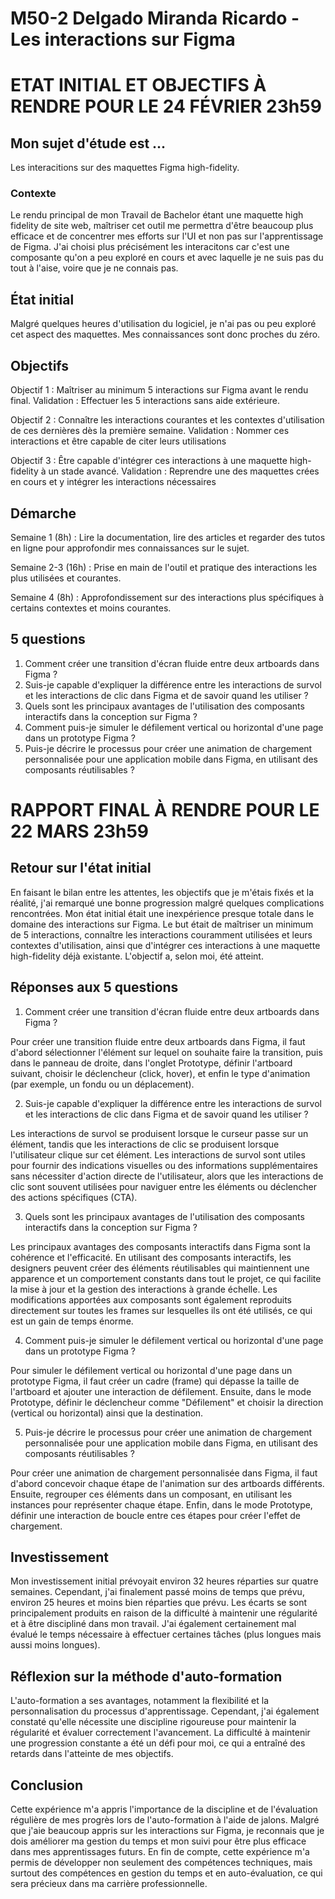 # M50-2 Delgado Miranda Ricardo - Les interactions sur Figma
# ETAT INITIAL ET OBJECTIFS À RENDRE POUR LE 24 FÉVRIER 23h59

## Mon sujet d'étude est ...

Les interacitions sur des maquettes Figma high-fidelity.

### Contexte

Le rendu principal de mon Travail de Bachelor étant une maquette high fidelity de site web, maîtriser cet outil me permettra d'être beaucoup plus efficace et de concentrer mes efforts sur l'UI et non pas sur l'apprentissage de Figma. J'ai choisi plus précisément les interacitons car c'est une composante qu'on a peu exploré en cours et avec laquelle je ne suis pas du tout à l'aise, voire que je ne connais pas.

## État initial

Malgré quelques heures d'utilisation du logiciel, je n'ai pas ou peu exploré cet aspect des maquettes. Mes connaissances sont donc proches du zéro. 

## Objectifs

Objectif 1 : Maîtriser au minimum 5 interactions sur Figma avant le rendu final.
Validation : Effectuer les 5 interactions sans aide extérieure.

Objectif 2 : Connaître les interactions courantes et les contextes d'utilisation de ces dernières dès la première semaine.
Validation : Nommer ces interactions et être capable de citer leurs utilisations

Objectif 3 : Être capable d'intégrer ces interactions à une maquette high-fidelity à un stade avancé.
Validation : Reprendre une des maquettes crées en cours et y intégrer les interactions nécessaires

## Démarche

Semaine 1 (8h) : Lire la documentation, lire des articles et regarder des tutos en ligne pour approfondir mes connaissances sur le sujet.

Semaine 2-3 (16h) : Prise en main de l'outil et pratique des interactions les plus utilisées et courantes.

Semaine 4 (8h) : Approfondissement sur des interactions plus spécifiques à certains contextes et moins courantes.

## 5 questions

1. Comment créer une transition d'écran fluide entre deux artboards dans Figma ?
2. Suis-je capable d'expliquer la différence entre les interactions de survol et les interactions de clic dans Figma et de savoir quand les utiliser ?
3. Quels sont les principaux avantages de l'utilisation des composants interactifs dans la conception sur Figma ?
4. Comment puis-je simuler le défilement vertical ou horizontal d'une page dans un prototype Figma ?
5. Puis-je décrire le processus pour créer une animation de chargement personnalisée pour une application mobile dans Figma, en utilisant des composants réutilisables ?

# RAPPORT FINAL À RENDRE POUR LE 22 MARS 23h59

## Retour sur l'état initial

En faisant le bilan entre les attentes, les objectifs que je m'étais fixés et la réalité, j'ai remarqué une bonne progression malgré quelques complications rencontrées. Mon état initial était une inexpérience presque totale dans le domaine des interactions sur Figma. Le but était de maîtriser un minimum de 5 interactions, connaître les interactions couramment utilisées et leurs contextes d'utilisation, ainsi que d'intégrer ces interactions à une maquette high-fidelity déjà existante. L'objectif a, selon moi, été atteint.

## Réponses aux 5 questions

1. Comment créer une transition d'écran fluide entre deux artboards dans Figma ?
   
Pour créer une transition fluide entre deux artboards dans Figma, il faut d'abord sélectionner l'élément sur lequel on souhaite faire la transition, puis dans le panneau de droite, dans l'onglet Prototype, définir l'artboard suivant, choisir le déclencheur (click, hover), et enfin le type d'animation (par exemple, un fondu ou un déplacement).

2. Suis-je capable d'expliquer la différence entre les interactions de survol et les interactions de clic dans Figma et de savoir quand les utiliser ?
   
Les interactions de survol se produisent lorsque le curseur passe sur un élément, tandis que les interactions de clic se produisent lorsque l'utilisateur clique sur cet élément. Les interactions de survol sont utiles pour fournir des indications visuelles ou des informations supplémentaires sans nécessiter d'action directe de l'utilisateur, alors que les interactions de clic sont souvent utilisées pour naviguer entre les éléments ou déclencher des actions spécifiques (CTA).

3. Quels sont les principaux avantages de l'utilisation des composants interactifs dans la conception sur Figma ?
   
Les principaux avantages des composants interactifs dans Figma sont la cohérence et l'efficacité. En utilisant des composants interactifs, les designers peuvent créer des éléments réutilisables qui maintiennent une apparence et un comportement constants dans tout le projet, ce qui facilite la mise à jour et la gestion des interactions à grande échelle. Les modifications apportées aux composants sont également reproduits directement sur toutes les frames sur lesquelles ils ont été utilisés, ce qui est un gain de temps énorme.

4. Comment puis-je simuler le défilement vertical ou horizontal d'une page dans un prototype Figma ?
   
Pour simuler le défilement vertical ou horizontal d'une page dans un prototype Figma, il faut créer un cadre (frame) qui dépasse la taille de l'artboard et ajouter une interaction de défilement. Ensuite, dans le mode Prototype, définir le déclencheur comme "Défilement" et choisir la direction (vertical ou horizontal) ainsi que la destination.

5. Puis-je décrire le processus pour créer une animation de chargement personnalisée pour une application mobile dans Figma, en utilisant des composants réutilisables ?
    
Pour créer une animation de chargement personnalisée dans Figma, il faut d'abord concevoir chaque étape de l'animation sur des artboards différents. Ensuite, regrouper ces éléments dans un composant, en utilisant les instances pour représenter chaque étape. Enfin, dans le mode Prototype, définir une interaction de boucle entre ces étapes pour créer l'effet de chargement.

## Investissement

Mon investissement initial prévoyait environ 32 heures réparties sur quatre semaines. Cependant, j'ai finalement passé moins de temps que prévu, environ 25 heures et moins bien réparties que prévu. Les écarts se sont principalement produits en raison de la difficulté à maintenir une régularité et à être discipliné dans mon travail. J'ai également certainement mal évalué le temps nécessaire à effectuer certaines tâches (plus longues mais aussi moins longues).

## Réflexion sur la méthode d'auto-formation

L'auto-formation a ses avantages, notamment la flexibilité et la personnalisation du processus d'apprentissage. Cependant, j'ai également constaté qu'elle nécessite une discipline rigoureuse pour maintenir la régularité et évaluer correctement l'avancement. La difficulté à maintenir une progression constante a été un défi pour moi, ce qui a entraîné des retards dans l'atteinte de mes objectifs. 

## Conclusion

Cette expérience m'a appris l'importance de la discipline et de l'évaluation régulière de mes progrès lors de l'auto-formation à l'aide de jalons. Malgré que j'aie beaucoup appris sur les interactions sur Figma, je reconnais que je dois améliorer ma gestion du temps et mon suivi pour être plus efficace dans mes apprentissages futurs. En fin de compte, cette expérience m'a permis de développer non seulement des compétences techniques, mais surtout des compétences en gestion du temps et en auto-évaluation, ce qui sera précieux dans ma carrière professionnelle.
